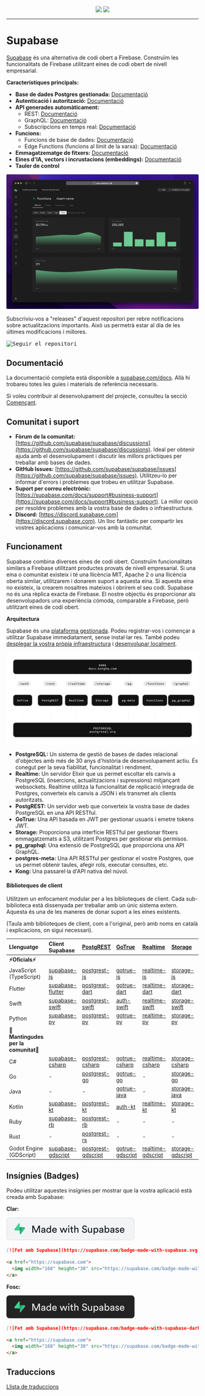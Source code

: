 <p align="center">
<img src="https://user-images.githubusercontent.com/8291514/213727234-cda046d6-28c6-491a-b284-b86c5cede25d.png#gh-light-mode-only">
<img src="https://user-images.githubusercontent.com/8291514/213727225-56186826-bee8-43b5-9b15-86e839d89393.png#gh-dark-mode-only">
</p>

---

# Supabase

[Supabase](https://supabase.com) és una alternativa de codi obert a Firebase. Construïm les funcionalitats de Firebase utilitzant eines de codi obert de nivell empresarial.

**Característiques principals:**

*   **Base de dades Postgres gestionada:** [Documentació](https://supabase.com/docs/guides/database)
*   **Autenticació i autorització:** [Documentació](https://supabase.com/docs/guides/auth)
*   **API generades automàticament:**
    *   REST: [Documentació](https://supabase.com/docs/guides/api)
    *   GraphQL: [Documentació](https://supabase.com/docs/guides/graphql)
    *   Subscripcions en temps real: [Documentació](https://supabase.com/docs/guides/realtime)
*   **Funcions:**
    *   Funcions de base de dades: [Documentació](https://supabase.com/docs/guides/database/functions)
    *   Edge Functions (funcions al límit de la xarxa): [Documentació](https://supabase.com/docs/guides/functions)
*   **Emmagatzematge de fitxers:** [Documentació](https://supabase.com/docs/guides/storage)
*   **Eines d'IA, vectors i incrustacions (embeddings):** [Documentació](https://supabase.com/docs/guides/ai)
*   **Tauler de control**

![Tauler de control de Supabase](https://raw.githubusercontent.com/supabase/supabase/master/apps/www/public/images/github/supabase-dashboard.png)

Subscriviu-vos a "releases" d'aquest repositori per rebre notificacions sobre actualitzacions importants. Això us permetrà estar al dia de les últimes modificacions i millores.

<kbd><img src="https://raw.githubusercontent.com/supabase/supabase/d5f7f413ab356dc1a92075cb3cee4e40a957d5b1/web/static/watch-repo.gif" alt="Seguir el repositori"/></kbd>

## Documentació

La documentació completa està disponible a [supabase.com/docs](https://supabase.com/docs). Allà hi trobareu totes les guies i materials de referència necessaris.

Si voleu contribuir al desenvolupament del projecte, consulteu la secció [Començant](./../DEVELOPERS.md).

## Comunitat i suport

*   **Fòrum de la comunitat:** [https://github.com/supabase/supabase/discussions](https://github.com/supabase/supabase/discussions). Ideal per obtenir ajuda amb el desenvolupament i discutir les millors pràctiques per treballar amb bases de dades.
*   **GitHub Issues:** [https://github.com/supabase/supabase/issues](https://github.com/supabase/supabase/issues). Utilitzeu-lo per informar d'errors i problemes que trobeu en utilitzar Supabase.
*   **Suport per correu electrònic:** [https://supabase.com/docs/support#business-support](https://supabase.com/docs/support#business-support). La millor opció per resoldre problemes amb la vostra base de dades o infraestructura.
*   **Discord:** [https://discord.supabase.com](https://discord.supabase.com). Un lloc fantàstic per compartir les vostres aplicacions i comunicar-vos amb la comunitat.

## Funcionament

Supabase combina diverses eines de codi obert. Construïm funcionalitats similars a Firebase utilitzant productes provats de nivell empresarial. Si una eina o comunitat existeix i té una llicència MIT, Apache 2 o una llicència oberta similar, utilitzarem i donarem suport a aquesta eina. Si aquesta eina no existeix, la crearem nosaltres mateixos i obrirem el seu codi. Supabase no és una rèplica exacta de Firebase. El nostre objectiu és proporcionar als desenvolupadors una experiència còmoda, comparable a Firebase, però utilitzant eines de codi obert.

**Arquitectura**

Supabase és una [plataforma gestionada](https://supabase.com/dashboard). Podeu registrar-vos i començar a utilitzar Supabase immediatament, sense instal·lar res. També podeu [desplegar la vostra pròpia infraestructura](https://supabase.com/docs/guides/hosting/overview) i [desenvolupar localment](https://supabase.com/docs/guides/local-development).

![Arquitectura](./../apps/docs/public/img/supabase-architecture.svg)

*   **PostgreSQL:** Un sistema de gestió de bases de dades relacional d'objectes amb més de 30 anys d'història de desenvolupament actiu. És conegut per la seva fiabilitat, funcionalitat i rendiment.
*   **Realtime:** Un servidor Elixir que us permet escoltar els canvis a PostgreSQL (insercions, actualitzacions i supressions) mitjançant websockets. Realtime utilitza la funcionalitat de replicació integrada de Postgres, converteix els canvis a JSON i els transmet als clients autoritzats.
*   **PostgREST:** Un servidor web que converteix la vostra base de dades PostgreSQL en una API RESTful.
*   **GoTrue:** Una API basada en JWT per gestionar usuaris i emetre tokens JWT.
*   **Storage:** Proporciona una interfície RESTful per gestionar fitxers emmagatzemats a S3, utilitzant Postgres per gestionar els permisos.
*   **pg_graphql:** Una extensió de PostgreSQL que proporciona una API GraphQL.
*   **postgres-meta:** Una API RESTful per gestionar el vostre Postgres, que us permet obtenir taules, afegir rols, executar consultes, etc.
*   **Kong:** Una passarel·la d'API nativa del núvol.

#### Biblioteques de client

Utilitzem un enfocament modular per a les biblioteques de client. Cada sub-biblioteca està dissenyada per treballar amb un únic sistema extern. Aquesta és una de les maneres de donar suport a les eines existents.

(Taula amb biblioteques de client, com a l'original, però amb noms en català i explicacions, on sigui necessari).

| Llenguatge                       | Client Supabase                                                     | [PostgREST](https://www.postgresql.org/)                                                                         | [GoTrue](https://github.com/supabase/gotrue)                                                                                | [Realtime](https://github.com/supabase/realtime)                                                                              | [Storage](https://github.com/supabase/storage-api)                                                                                 | Functions                                                                               |
| :-------------------------- | :------------------------------------------------------------------ | :-------------------------------------------------------------------------------- | :------------------------------------------------------------------------------------ | :----------------------------------------------------------------------------------- | :-------------------------------------------------------------------------------------- | :----------------------------------------------------------------------------------- |
| **⚡️Oficials⚡️**      |                                                                     |                                                                                   |                                                                                      |                                                                                     |                                                                                        |                                                                                      |
| JavaScript (TypeScript)     | [supabase-js](https://github.com/supabase/supabase-js)               | [postgrest-js](https://github.com/supabase/postgrest-js)                             | [gotrue-js](https://github.com/supabase/gotrue-js)                                     | [realtime-js](https://github.com/supabase/realtime-js)                                 | [storage-js](https://github.com/supabase/storage-js)                                   | [functions-js](https://github.com/supabase/functions-js)                             |
| Flutter                     | [supabase-flutter](https://github.com/supabase/supabase-flutter)     | [postgrest-dart](https://github.com/supabase/postgrest-dart)                         | [gotrue-dart](https://github.com/supabase/gotrue-dart)                                 | [realtime-dart](https://github.com/supabase/realtime-dart)                             | [storage-dart](https://github.com/supabase/storage-dart)                               | [functions-dart](https://github.com/supabase/functions-dart)                         |
| Swift                      | [supabase-swift](https://github.com/supabase/supabase-swift)          | [postgrest-swift](https://github.com/supabase/supabase-swift/tree/main/Sources/PostgREST) | [auth-swift](https://github.com/supabase/supabase-swift/tree/main/Sources/Auth)     | [realtime-swift](https://github.com/supabase/supabase-swift/tree/main/Sources/Realtime) | [storage-swift](https://github.com/supabase/supabase-swift/tree/main/Sources/Storage) | [functions-swift](https://github.com/supabase/supabase-swift/tree/main/Sources/Functions) |
| Python                      | [supabase-py](https://github.com/supabase/supabase-py)               | [postgrest-py](https://github.com/supabase/postgrest-py)                             | [gotrue-py](https://github.com/supabase/gotrue-py)                                     | [realtime-py](https://github.com/supabase/realtime-py)                                 | [storage-py](https://github.com/supabase/storage-py)                                   | [functions-py](https://github.com/supabase/functions-py)                             |
| **💚Mantingudes per la comunitat💚** |                                                                     |                                                                                   |                                                                                      |                                                                                     |                                                                                        |                                                                                      |
| C#                          | [supabase-csharp](https://github.com/supabase-community/supabase-csharp) | [postgrest-csharp](https://github.com/supabase-community/postgrest-csharp)           | [gotrue-csharp](https://github.com/supabase-community/gotrue-csharp)                 | [realtime-csharp](https://github.com/supabase-community/realtime-csharp)             | [storage-csharp](https://github.com/supabase-community/storage-csharp)                 | [functions-csharp](https://github.com/supabase-community/functions-csharp)           |
| Go                          | -                                                                   | [postgrest-go](https://github.com/supabase-community/postgrest-go)                     | [gotrue-go](https://github.com/supabase-community/gotrue-go)                           | -                                                                                   | [storage-go](https://github.com/supabase-community/storage-go)                       | [functions-go](https://github.com/supabase-community/functions-go)                   |
| Java                        | -                                                                   | -                                                                                   | [gotrue-java](https://github.com/supabase-community/gotrue-java)                       | -                                                                                   | [storage-java](https://github.com/supabase-community/storage-java)                   | -                                                                                   |
| Kotlin                      | [supabase-kt](https://github.com/supabase-community/supabase-kt)       | [postgrest-kt](https://github.com/supabase-community/supabase-kt/tree/master/Postgrest) | [auth-kt](https://github.com/supabase-community/supabase-kt/tree/master/Auth)         | [realtime-kt](https://github.com/supabase-community/supabase-kt/tree/master/Realtime)   | [storage-kt](https://github.com/supabase-community/supabase-kt/tree/master/Storage)   | [functions-kt](https://github.com/supabase-community/supabase-kt/tree/master/Functions) |
| Ruby                      | [supabase-rb](https://github.com/supabase-community/supabase-rb)      |      [postgrest-rb](https://github.com/supabase-community/postgrest-rb)                                                                             |    -                                                                                  |        -                                                                            |     -                                                                                 |          -                                                                          |
| Rust                      |      -                                                                 |       [postgrest-rs](https://github.com/supabase-community/postgrest-rs)                                                                            |      -                                                                                 |       -                                                                             |       -                                                                                |         -                                                                           |
| Godot Engine (GDScript)      |   [supabase-gdscript](https://github.com/supabase-community/godot-engine.supabase)                                                                  |        [postgrest-gdscript](https://github.com/supabase-community/postgrest-gdscript)                                                                            |        [gotrue-gdscript](https://github.com/supabase-community/gotrue-gdscript)                                                                                |    [realtime-gdscript](https://github.com/supabase-community/realtime-gdscript)                                                                                  |         [storage-gdscript](https://github.com/supabase-community/storage-gdscript)                                                                                 |  [functions-gdscript](https://github.com/supabase-community/functions-gdscript)                                                                                       |

## Insígnies (Badges)

Podeu utilitzar aquestes insígnies per mostrar que la vostra aplicació està creada amb Supabase:

**Clar:**

![Fet amb Supabase](./../apps/www/public/badge-made-with-supabase.svg)

```md
[![Fet amb Supabase](https://supabase.com/badge-made-with-supabase.svg)](https://supabase.com)
```

```html
<a href="https://supabase.com">
  <img width="168" height="30" src="https://supabase.com/badge-made-with-supabase.svg" alt="Fet amb Supabase" />
</a>
```

**Fosc:**

![Fet amb Supabase (versió fosca)](./../apps/www/public/badge-made-with-supabase-dark.svg)

```md
[![Fet amb Supabase](https://supabase.com/badge-made-with-supabase-dark.svg)](https://supabase.com)
```

```html
<a href="https://supabase.com">
  <img width="168" height="30" src="https://supabase.com/badge-made-with-supabase-dark.svg" alt="Fet amb Supabase" />
</a>
```

## Traduccions

[Llista de traduccions](./languages.md)

